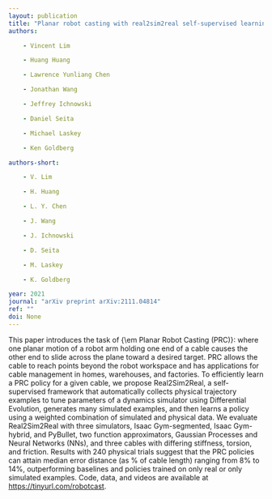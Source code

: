 ```yaml
---
layout: publication
title: "Planar robot casting with real2sim2real self-supervised learning"
authors:

    - Vincent Lim

    - Huang Huang

    - Lawrence Yunliang Chen

    - Jonathan Wang

    - Jeffrey Ichnowski

    - Daniel Seita

    - Michael Laskey

    - Ken Goldberg

authors-short:

    - V. Lim

    - H. Huang

    - L. Y. Chen

    - J. Wang

    - J. Ichnowski

    - D. Seita

    - M. Laskey

    - K. Goldberg

year: 2021
journal: "arXiv preprint arXiv:2111.04814"
ref: ""
doi: None
---
```


This paper introduces the task of {\em Planar Robot Casting (PRC)}: where one planar motion of a robot arm holding one end of a cable causes the other end to slide across the plane toward a desired target. PRC allows the cable to reach points beyond the robot workspace and has applications for cable management in homes, warehouses, and factories. To efficiently learn a PRC policy for a given cable, we propose Real2Sim2Real, a self-supervised framework that automatically collects physical trajectory examples to tune parameters of a dynamics simulator using Differential Evolution, generates many simulated examples, and then learns a policy using a weighted combination of simulated and physical data. We evaluate Real2Sim2Real with three simulators, Isaac Gym-segmented, Isaac Gym-hybrid, and PyBullet, two function approximators, Gaussian Processes and Neural Networks (NNs), and three cables with differing stiffness, torsion, and friction. Results with 240 physical trials suggest that the PRC policies can attain median error distance (as % of cable length) ranging from 8% to 14%, outperforming baselines and policies trained on only real or only simulated examples. Code, data, and videos are available at https://tinyurl.com/robotcast.
    
